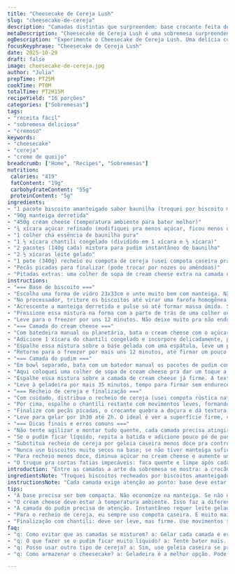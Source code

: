 ```yaml
---
title: "Cheesecake de Cereja Lush"
slug: "cheesecake-de-cereja"
description: "Camadas distintas que surpreendem: base crocante feita de biscoitos amanteigados, recheio cremoso de cream cheese batido com chantilly, mistura firme de pudim pra dar sustância e cobertura generosa de cerejas ao marasquino com nozes picadas. Rápido, sem forno, requer só paciência pra gelar e textura certa nas camadas. Uma reviravolta no tradicional cheesecake, mais leve, mais prática. Use biscoitos tipo maisena com sabor de baunilha pra variar, e para um twist, troque geleia de cereja por compota rústica de frutas vermelhas caseira com menos açúcar. A ordem das camadas é fundamental; respeite os tempos pra garantir camadas separadas, nada mais frustrante que misturar tudo. Contemplar a mistura ficar firme mas úmida é a chave. Dá pra entregar numa boa festa ou lanche."
metaDescription: "Cheesecake de Cereja Lush é uma sobremesa surpreendente, fácil de fazer e perfeita para impressionar."
ogDescription: "Experimente o Cheesecake de Cereja Lush. Uma delícia com texturas, que vai encantar a todos. Prática e perfeita para qualquer ocasião."
focusKeyphrase: "Cheesecake de Cereja Lush"
date: 2025-10-29
draft: false
image: cheesecake-de-cereja.jpg
author: "Julia"
prepTime: PT25M
cookTime: PT0M
totalTime: PT2H15M
recipeYield: "16 porções"
categories: ["Sobremesas"]
tags:
- "receita fácil"
- "sobremesa deliciosa"
- "cremoso"
keywords:
- "cheesecake"
- "cereja"
- "creme de queijo"
breadcrumb: ["Home", "Recipes", "Sobremesas"]
nutrition: 
 calories: "419"
 fatContent: "19g"
 carbohydrateContent: "55g"
 proteinContent: "5g"
ingredients:
- "1 pacote biscoito amanteigado sabor baunilha (troquei por biscoito maizena pra textura mais firme)"
- "90g manteiga derretida"
- "450g cream cheese (temperatura ambiente para bater melhor)"
- "¾ xícara açúcar refinado (modifiquei pra menos açúcar, ficou menos doce)"
- "1 colher chá essência de baunilha pura"
- "1 ½ xícara chantili congelado (dividido em 1 xícara e ½ xícara)"
- "2 pacotes (140g cada) mistura para pudim instantâneo de baunilha"
- "2 ½ xícaras leite gelado"
- "1 pote (340g) recheio ou compota de cereja (usei compota caseira pra controlar doces e textura)"
- "Pecãs picadas para finalizar (pode trocar por nozes ou amêndoas)"
- "Pitadas extras: uma colher de sopa de cream cheese extra na camada do pudim pra dar cremosidade"
instructions:
- "=== Base de biscoito ==="
- "Escolha uma forma de vidro 23x33cm e unte muito bem com manteiga. Não economize aqui; a base adere melhor assim e não quebra na hora do corte."
- "No processador, triture os biscoitos até virar uma farofa homogênea, não muito fina pra ter crocância. Importante: não bata demais pra não virar pó."
- "Acrescente a manteiga derretida e pulse só até formar massa úmida. Se ficar seca, mais manteiga, mas cuidado pra não ficar encharcado."
- "Pressione essa mistura na forma com a parte de trás de uma colher ou medida de vidro pra ficar compacta e uniforme. Uma base lisa e firme se traduz em camadas definidas."
- "Leve para o freezer por uns 12 minutos. Não deixe muito pra não endurecer demais e dificultar a aplicação da próxima camada."
- "=== Camada do cream cheese ==="
- "Com batedeira manual ou planetária, bata o cream cheese com o açúcar e a baunilha até ficar bem liso. Aqui a temperatura do cream cheese é crucial pra ajudar na textura; uso direto da geladeira a temperatura ambiente (uns 15 min fora)."
- "Adicione 1 xícara do chantili congelado e incorpore delicadamente, para o creme ficar leve e aerado, mas com corpo."
- "Espalhe essa mistura sobre a base gelada com uma espátula, leve um pouco pra dentro das bordas pra formar uma crosta que segura os próximos níveis."
- "Retorne para o freezer por mais uns 12 minutos, até firmar um pouco mas ainda maleável."
- "=== Camada do pudim ==="
- "Em bowl separado, bata com um batedor manual os pacotes de pudim com leite gelado e ½ xícara do chantili congelado, até começar a engrossar, quase um mingau bem cremoso."
- "Aqui coloquei uma colher de sopa de cream cheese pra dar um toque a mais de cremosidade porque minha mistura do pudim ficou meio aguada em tentativas anteriores. Funciona e prende as camadas."
- "Espalhe essa mistura sobre a camada de cream cheese já firme. A textura desse pudim deve ser pastosa, não líquida. Se estiver fina demais, bata mais de leve ou acrescente meio pacotinho extra de pudim para firmar."
- "Leve à geladeira por mais 35 minutos, tempo para firmar sem endurecer demais."
- "=== Recheio de cereja e finalização ==="
- "Com cuidado, distribua o recheio de cereja (usei compota rústica natural com pedaços) por cima da camada do pudim, espalhando com uma colher pra não misturar. O segredo é espalhar devagar e não pressionar."
- "Por cima, espalhe o chantili restante com movimentos leves, formando picos tímidos, pra não pesar a sobremesa."
- "Finalize com pecãs picadas, o crocante quebra a doçura e dá textura."
- "Leve para gelar por 1h30 até 2h. O ideal é ver a superfície firme, chantili com aquela textura aveludada, nem derretendo nem ressecado."
- "=== Dicas finais e erros comuns ==="
- "Não tente agilizar e montar tudo quente, cada camada precisa atingir a temperatura certa pra evitar mistura indesejada."
- "Se o pudim ficar líquido, repita a batida e adicione pouco pó de pudim até engrossar. Mas cuidado com excesso que fica pesado."
- "Substitua recheio de cereja por geleia caseira menos doce pra controlar açúcar, equilibrando o conjunto."
- "Nunca use biscoitos muito secos na base; se não tiver manteiga suficiente, a base quebra ao cortar."
- "Para recheio menos doce, diminua açúcar no cream cheese e aumente um pouco o chantili."
- "O truque pra cortas fatias impecáveis: faca quente e limpe após cada corte."
introduction: "Entre as camadas a arte da sobremesa se mostra: a crocância da base de biscoitos amanteigados contrasta com o cremoso leve do cream cheese batido com chantilly, depois a densidade da camada de pudim vai sustentando tudo, enquanto o brilho das cerejas por cima adiciona quadro doce e ácido ao mesmo tempo. O que sempre me pegava era a mistura das camadas – se não estiverem frias na medida, vira uma coisa só, perde graça e textura. Hoje, com paciência e ajustes, acertar o tempo entre geladeiras virou meu segredo. E o truque das pecãs, que trouxe até certa rusticidade, completa o jogo. Nada de complicar com forno – da pra fazer na correria do dia a dia e ainda impressionar. Tudo balanceado e com segredos para quem quer a textura certa sem enrolação."
ingredientsNote: "Troquei biscoitos recheados por biscoitos amanteigados tipo maizena para evitar excessos de açúcar e obter uma base mais firme e neutra. A manteiga derretida deve cobrir toda a farofa para dar liga; se faltar fica esfarelado e difícil de cortar. Para o chantili congelado, optei por usar metade na mistura do cream cheese para dar leveza e o resto junto no pudim ajudando a textura sem pesar. Misturas para pudim instantâneo precisam bater rápido com leite bem gelado, evitando bater em excesso que endurece demais. No lugar do recheio de cereja industrializado, usei compota caseira feita com frutas vermelhas com pouco açúcar pra naturalidade. As nozes são opcionais; sempre finalizo com um toque crocante. Na falta de pecãs, nozes ou amêndoas moídas quebram o doce."
instructionsNote: "Cada camada exige atenção ao ponto: base deve estar fria e firme para suportar o peso sem quebrar; o creme de cream cheese deve ser leve, batido até homogeneizar mas sem perder corpo, cantar batendo muito! A camada do pudim é crítica: precisa ficar densa, não líquida; se ficar fina demais, bata um pouco mais ou incorpore mais pó de pudim com cuidado. O recheio de cereja deve cobrir sem misturar, espalhe devagar para não dissolver as camadas. Gelar cada camada no tempo certo (mais ou menos dez a quinze minutos para base e creme, meia hora para pudim) mantém as camadas separadas, o acabamento visual melhora muito. Um truque é passar a colher perto da borda da forma para ajudar camada de pudim a ficar no lugar. Por fim, o chantili forma o toque final, que deve ser firme mas fofo, distribuído com movimentos leves para não ‘afundar’ o recheio. Controle o tempo na geladeira; não deixe muito, senão endurece e perde cremosidade."
tips:
- "A base precisa ser bem compacta. Não economize na manteiga. Se não der liga, a história acaba mal. 12 minutos no freezer é suficiente. Com isso as camadas vão se manter intactas."
- "O cream cheese deve estar à temperatura ambiente. Isso faz a diferença. Bater bem, mas não precisa exagerar. Mistura leve é o que busca. Um truque: um pouco de chantili ajuda nessa leveza."
- "A camada do pudim precisa de atenção. Instantâneo requer leite gelado. Se ficar muito líquido, misture mais um pouco de pó de pudim. Mistura densa segura tudo. Bater rápido é o ponto."
- "Para o recheio de cereja, eu sempre uso compota caseira. É muito mais natural. Espalhe devagar, sem pressão, assim não afunda as camadas. Vital essa parte."
- "Finalização com chantili: deve ser leve, mas firme. Use movimentos suaves para não desmoronar o recheio. E as pecãs? Elas trazem crocância e quebram a doçura. Também dá um toque rústico."
faq:
- "q: Como evitar que as camadas se misturem? a: Gelar cada camada é essencial. Uma camada precisa estar fria antes de colocar a próxima. Isso evita desastre."
- "q: O que fazer se o pudim ficar muito líquido? a: Tente bater mais. Pode adicionar um pouco de pó de pudim. Mas cuidado para não deixar pesado. É uma questão delicada."
- "q: Posso usar outro tipo de cereja? a: Sim, use geleia caseira se preferir menos doce. Mantém a acidez. A chave é equilibrar os sabores."
- "q: Como armazenar o cheesecake? a: Geladeira é a melhor opção. Pode durar uns dias assim. Se deixar fora, pode perder a textura. A consistência é tudo."

---
```

